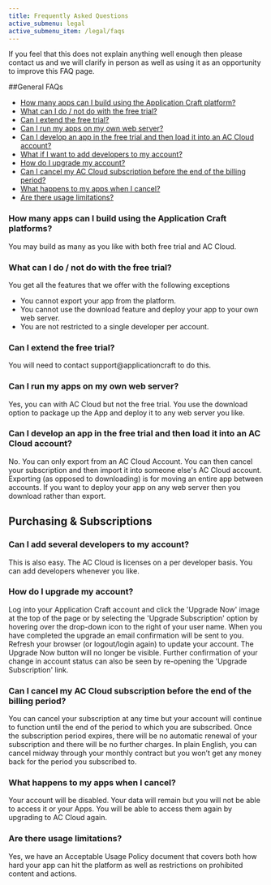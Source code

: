 ```yaml
---
title: Frequently Asked Questions
active_submenu: legal
active_submenu_item: /legal/faqs
---
```


If you feel that this does not explain anything well enough then please contact us and we will clarify in person as well as using it as an opportunity to improve this FAQ page.

##General FAQs

   - [How many apps can I build using the Application Craft platform?](#HowManyApps)
   - [What can I do / not do with the free trial?](#TrialLimitations)
   - [Can I extend the free trial?](#ExtendTrial) 
   - [Can I run my apps on my own web server?](#RunOnOwnServer)
   - [Can I develop an app in the free trial and then load it into an AC Cloud account?](#TransferTrialFiles)
   - [What if I want to add developers to my account?](#AddDevs)
   - [How do I upgrade my account?](#Upgrade)
   - [Can I cancel my AC Cloud subscription before the end of the billing period?](#Cancel)
   - [What happens to my apps when I cancel?](#AppsWhenCancel)
   - [Are there usage limitations?](#Limitations)


### <a id="HowManyApps"></a>How many apps can I build using the Application Craft platforms?
You may build as many as you like with both free trial and AC Cloud.

### <a id="TrialLimitations"></a>What can I do / not do with the free trial?
You get all the features that we offer with the following exceptions
- You cannot export your app from the platform.
- You cannot use the download feature and deploy your app to your own web server.
- You are not restricted to a single developer per account.

### <a id="ExtendTrial"></a>Can I extend the free trial?
You will need to contact support@applicationcraft to do this.
 
### <a id="RunOnOwnServer"></a>Can I run my apps on my own web server?
Yes, you can with AC Cloud but not the free trial. You use the download option to package up the App and deploy it to any web server you like.

### <a id="TransferTrialFiles"></a>Can I develop an app in the free trial and then load it into an AC Cloud account?
No. You can only export from an AC Cloud Account. You can then cancel your subscription and then import it into someone else's AC Cloud account. Exporting (as opposed to downloading) is for moving an entire app between accounts. If you want to deploy your app on any web server then you download rather than export.
 
## Purchasing & Subscriptions

### <a id="AddDevs"></a>Can I add several developers to my account?
This is also easy. The AC Cloud is licenses on a per developer basis. You can add developers whenever you like.
 
### <a id="Upgrade"></a>How do I upgrade my account?
Log into your Application Craft account and click the 'Upgrade Now' image at the top of the page or by selecting the 'Upgrade Subscription' option by hovering over the drop-down icon to the right of your user name. When you have completed the upgrade an email confirmation will be sent to you. Refresh your browser (or logout/login again) to update your account. The Upgrade Now button will no longer be visible. Further confirmation of your change in account status can also be seen by re-opening the 'Upgrade Subscription' link.
 
### <a id="Cancel"></a>Can I cancel my AC Cloud subscription before the end of the billing period?
You can cancel your subscription at any time but your account will continue to function until the end of the period to which you are subscribed. Once the subscription period expires, there will be no automatic renewal of your subscription and there will be no further charges. In plain English, you can cancel midway through your monthly contract but you won’t get any money back for the period you subscribed to.
 
### <a id="AppsWhenCancel"></a>What happens to my apps when I cancel?
Your account will be disabled. Your data will remain but you will not be able to access it or your Apps. You will be able to access them again by upgrading to AC Cloud again.
 
### <a id="Limitations"></a>Are there usage limitations?
Yes, we have an Acceptable Usage Policy document that covers both how hard your app can hit the platform as well as restrictions on prohibited content and actions.
 
